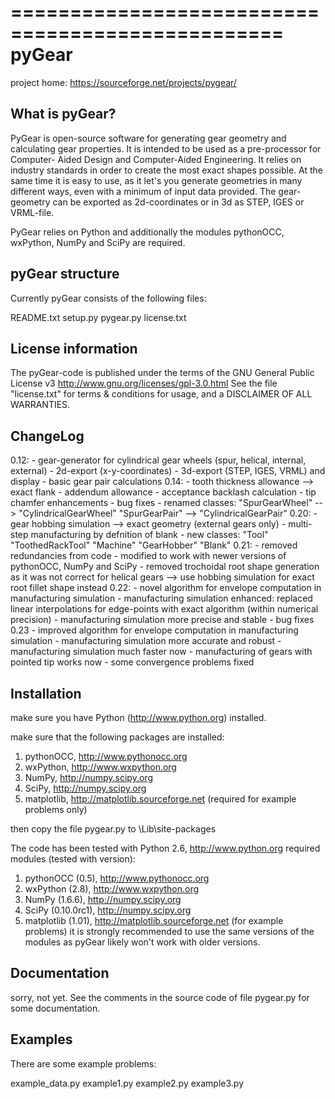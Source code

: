 =================================================
pyGear
=================================================

project home:
https://sourceforge.net/projects/pygear/


What is pyGear?
--------------
PyGear is open-source software for generating gear geometry and calculating
gear properties. It is intended to be used as a pre-processor for Computer-
Aided Design and Computer-Aided Engineering.
It relies on industry standards in order to create the most
exact shapes possible. At the same time it is easy to use, as it let's you
generate geometries in many different ways, even with a minimum of input
data provided. The gear-geometry can be exported as 2d-coordinates or in
3d as STEP, IGES or VRML-file.

PyGear relies on Python and additionally the modules pythonOCC, wxPython,
NumPy and SciPy are required.


pyGear structure
----------------
Currently pyGear consists of the following files:

  README.txt
  setup.py
  pygear.py
  license.txt
  

License information
-------------------
The pyGear-code is published under the terms of the GNU General Public License v3
http://www.gnu.org/licenses/gpl-3.0.html
See the file "license.txt" for terms & conditions for usage, and a DISCLAIMER
OF ALL WARRANTIES.


ChangeLog
-------------------
0.12:   - gear-generator for cylindrical gear wheels (spur, helical, internal, external)
        - 2d-export (x-y-coordinates)
        - 3d-export (STEP, IGES, VRML) and display
        - basic gear pair calculations
0.14:   - tooth thickness allowance --> exact flank
        - addendum allowance
        - acceptance backlash calculation
        - tip chamfer enhancements
        - bug fixes
        - renamed classes:
            "SpurGearWheel" --> "CylindricalGearWheel"
            "SpurGearPair" --> "CylindricalGearPair"
0.20:   - gear hobbing simulation --> exact geometry (external gears only)
        - multi-step manufacturing by defnition of blank
        - new classes:
            "Tool"
            "ToothedRackTool"
            "Machine"
            "GearHobber"
            "Blank"
0.21:   - removed redundancies from code
        - modified to work with newer versions of pythonOCC, NumPy and SciPy
        - removed trochoidal root shape generation as it was not correct for helical gears
          --> use hobbing simulation for exact root fillet shape instead
0.22:	- novel algorithm for envelope computation in manufacturing simulation
        - manufacturing simulation enhanced: replaced linear interpolations for
          edge-points with exact algorithm (within numerical precision)
        - manufacturing simulation more precise and stable
        - bug fixes
0.23    - improved algorithm for envelope computation in manufacturing simulation
        - manufacturing simulation more accurate and robust
        - manufacturing simulation much faster now
        - manufacturing of gears with pointed tip works now
        - some convergence problems fixed
            

Installation
---------------------
make sure you have Python (http://www.python.org) installed.

make sure that the following packages are installed:
1. pythonOCC, http://www.pythonocc.org
2. wxPython, http://www.wxpython.org
3. NumPy, http://numpy.scipy.org
4. SciPy, http://numpy.scipy.org
5. matplotlib, http://matplotlib.sourceforge.net (required for example problems only)

then copy the file pygear.py to 
<python path>\Lib\site-packages

The code has been tested with Python 2.6, http://www.python.org
required modules (tested with version):
1. pythonOCC (0.5), http://www.pythonocc.org
2. wxPython (2.8), http://www.wxpython.org
3. NumPy (1.6.6), http://numpy.scipy.org
4. SciPy (0.10.0rc1), http://numpy.scipy.org
5. matplotlib (1.01), http://matplotlib.sourceforge.net (for example problems)
it is strongly recommended to use the same versions of the modules as pyGear likely won't work
with older versions.


Documentation
------------------
sorry, not yet. See the comments in the source code of file pygear.py for some documentation.

            
Examples
------------------
There are some example problems:

  example_data.py
  example1.py
  example2.py
  example3.py